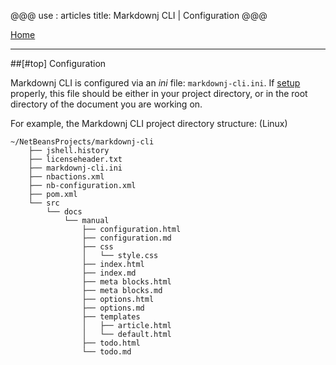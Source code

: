 @@@
use : articles
title: Markdownj CLI | Configuration
@@@

[Home]

---

##[#top] Configuration

Markdownj CLI is configured via an _ini_ file: `markdownj-cli.ini`.  If [setup] properly,
this file should be either in your project directory, or in the root directory of the
document you are working on.

For example, the Markdownj CLI project directory structure: (Linux)

~~~
~/NetBeansProjects/markdownj-cli
    ├── jshell.history
    ├── licenseheader.txt
    ├── markdownj-cli.ini
    ├── nbactions.xml
    ├── nb-configuration.xml
    ├── pom.xml
    └── src
        └── docs
            └── manual
                ├── configuration.html
                ├── configuration.md
                ├── css
                │   └── style.css
                ├── index.html
                ├── index.md
                ├── meta blocks.html
                ├── meta blocks.md
                ├── options.html
                ├── options.md
                ├── templates
                │   ├── article.html
                │   └── default.html
                ├── todo.html
                └── todo.md

~~~



[Home]:index.html
[setup]:Setup.html
